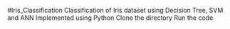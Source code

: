 #Iris_Classification
Classification of Iris dataset using Decision Tree, SVM and ANN
Implemented using Python
Clone the directory
Run the code
